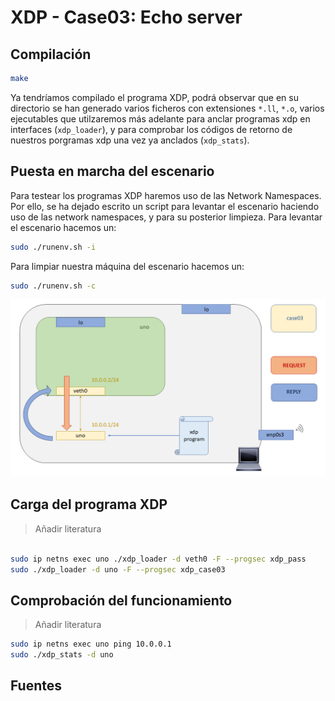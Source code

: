 # XDP - Case03: Echo server

## Compilación

```bash
make
```

Ya tendríamos compilado el programa XDP, podrá observar que en su directorio se han generado varios ficheros con extensiones ``*.ll``, ``*.o``,  varios ejecutables que utilzaremos más adelante para anclar programas xdp en interfaces (``xdp_loader``), y para comprobar los códigos de retorno de nuestros porgramas xdp una vez ya anclados (``xdp_stats``).


## Puesta en marcha del escenario

Para testear los programas XDP haremos uso de las Network Namespaces. Por ello, se ha dejado escrito un script para levantar el escenario haciendo uso de las network namespaces, y para su posterior limpieza. Para levantar el escenario hacemos un:

```bash
sudo ./runenv.sh -i
```

Para limpiar nuestra máquina del escenario hacemos un:

```bash
sudo ./runenv.sh -c
```

![scenario](../../../../img/use_cases/xdp/case03/scenario.png)

## Carga del programa  XDP

> Añadir literatura

```bash

sudo ip netns exec uno ./xdp_loader -d veth0 -F --progsec xdp_pass
sudo ./xdp_loader -d uno -F --progsec xdp_case03

```

## Comprobación del funcionamiento

> Añadir literatura

```bash
sudo ip netns exec uno ping 10.0.0.1
sudo ./xdp_stats -d uno
```

## Fuentes
